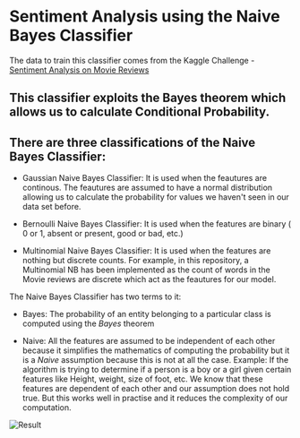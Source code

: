 # Sentiment Analysis using the Naive Bayes Classifier

The data to train this classifier comes from the Kaggle Challenge - [Sentiment Analysis on Movie Reviews](https://www.kaggle.com/c/sentiment-analysis-on-movie-reviews/data)

## This classifier exploits the Bayes theorem which allows us to calculate Conditional Probability.

## There are three classifications of the Naive Bayes Classifier:
* Gaussian Naive Bayes Classifier:
It is used when the feautures are continous. The feautures are assumed to have a normal distribution allowing us to calculate the probability for values we haven't seen in our data set before.

* Bernoulli Naive Bayes Classifier:
It is used when the features are binary ( 0 or 1, absent or present, good or bad, etc.)

* Multinomial Naive Bayes Classifier:
It is used when the features are nothing but discrete counts. For example, in this repository, a Multinomial NB has been implemented as the count of words in the Movie reviews are discrete which act as the feautures for our model. 

The Naive Bayes Classifier has two terms to it:
* Bayes: The probability of an entity belonging to a particular class is computed using the *Bayes* theorem

* Naive: All the features are assumed to be independent of each other because it simplifies the mathematics of computing the probability  but it is a *Naive* assumption because this is not at all the case. Example: If the algorithm is trying to determine if a person is a boy or a girl given certain features like Height, weight, size of foot, etc. We know that these features are dependent of each other and our assumption does not hold true. But this works well in practise and it reduces the complexity of our computation.

![Result](https://github.com/sathvikswaminathan/Sentiment-Analysis/raw/master/Naive%20Bayes/result.png)

